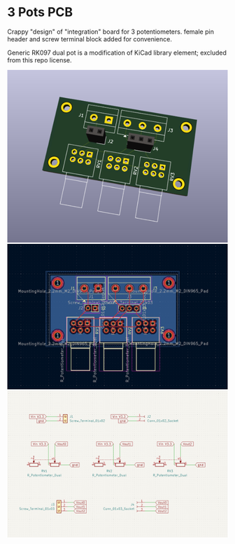 # 3 Pots PCB

Crappy "design" of "integration" board for 3 potentiometers.
female pin header and screw terminal block added for convenience.

Generic RK097 dual pot is a modification of KiCad library element; excluded from this repo license.

![](media/3d.png)
![](media/pcb.png)
![](media/schematics.png)
